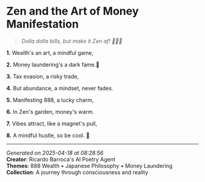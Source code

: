 # Zen and the Art of Money Manifestation

> *Dolla dolla bills, but make it Zen af! 🧘‍♀️💸*

**1.** Wealth's an art, a mindful game,


**2.** Money laundering's a dark fame.🧹


**3.** Tax evasion, a risky trade,


**4.** But abundance, a mindset, never fades.


**5.** Manifesting 888, a lucky charm,


**6.** In Zen's garden, money's warm.


**7.** Vibes attract, like a magnet's pull,


**8.** A mindful hustle, so be cool. 🍵



---

*Generated on 2025-04-18 at 08:28:56*  
**Creator**: Ricardo Barroca's AI Poetry Agent  
**Themes**: 888 Wealth • Japanese Philosophy • Money Laundering  
**Collection**: A journey through consciousness and reality
